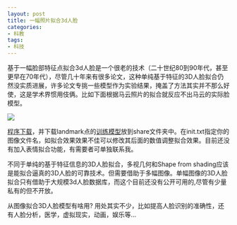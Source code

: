```yaml
---
layout: post
title: 一幅照片拟合3d人脸
categories:
- 科教
tags:
- 科技
---
```


基于一幅脸部特征点拟合3d人脸是一个很老的技术（二十世纪80到90年代，甚至更早在70年代），尽管几十年来有很多论文，这种单纯基于特征的3D人脸拟合仍然没实质进展，许多论文专挑一些模型作为实验结果，掩盖了方法其实并不那么好使，这是学术界惯用伎俩。比如下面根据马云照片的拟合就反应不出马云的实际脸模型。

![](https://github.com/hwdong/hwdong.github.io/blob/master/images/mayun.jpg?raw=true)

<!--more-->

[程序下载](http://hwdong.com/3dface.zip)，并下载landmark点的[训练模型](https://github.com/AKSHAYUBHAT/TensorFace/raw/master/openface/models/dlib/shape_predictor_68_face_landmarks.dat)放到share文件夹中。在init.txt指定你的图像文件名，如拟合效果效果不佳可以修改其后面的数值调整拟合效果。目前还没有加入表情拟合功能，有需要者可单独联系我。

不同于单纯的基于特征信息的3D人脸拟合，多视几何和Shape from shading应该是能拟合逼真的3D人脸的可靠技术。但需要借助于多幅图像。单幅图像的3D人脸拟合只有借助于大规模3d人脸数据库，而这个目前还没有公开可用的,尽管有少量私有的但不开放。

从图像拟合3D人脸模型有啥用? 用处其实不少，比如提高人脸识别的准确性，还有人脸分析，医学，虚拟现实，动画，娱乐等...